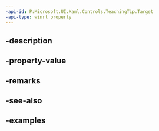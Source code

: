 ```yaml
---
-api-id: P:Microsoft.UI.Xaml.Controls.TeachingTip.Target
-api-type: winrt property
---
```


## -description

## -property-value

## -remarks

## -see-also

## -examples

